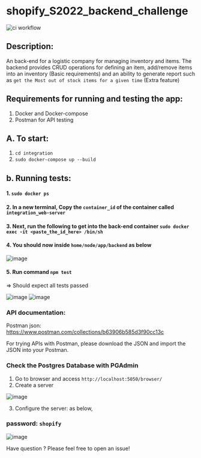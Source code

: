 # shopify_S2022_backend_challenge
![ci workflow](https://github.com/kennguyen0303/shopify_S2022_backend_challenge//actions/workflows/node.yml/badge.svg)

## Description: 

An back-end for a logistic company for managing inventory and items. The backend provides CRUD operations for defining an item, add/remove items into an inventory (Basic requirements) and an ability to generate report such as `get the Most out of stock items for a given time` (Extra feature)

## Requirements for running and testing the app:
1. Docker and Docker-compose
2. Postman for API testing

## A. To start:
1. `cd integration`
2. `sudo docker-compose up --build`

## b. Running tests:
#### 1. `sudo docker ps`
#### 2.  In a new terminal, Copy the `container_id` of the container called `integration_web-server`
#### 3. Next, run the following to get into the back-end container `sudo docker exec -it <paste_the_id_here> /bin/sh` 
#### 4. You should now inside `home/node/app/backend` as below

![image](https://user-images.githubusercontent.com/60043570/150525007-e3a12908-dea6-4a40-90e2-1353f31be75d.png)

#### 5. Run command `npm test`

=> Should expect all tests passed

![image](https://user-images.githubusercontent.com/60043570/150525166-ec63a765-709b-46e4-838d-22d6105aab29.png)
![image](https://user-images.githubusercontent.com/60043570/150527016-0f626751-80e5-4a5d-8609-c7d050420433.png)

### API documentation:
Postman json: https://www.postman.com/collections/b63906b585d3f90cc13c 

For trying APIs with Postman, please download the JSON and import the JSON into your Postman.

### Check the Postgres Database with PGAdmin

1. Go to browser and access `http://localhost:5050/browser/`
2. Create a server 

![image](https://user-images.githubusercontent.com/60043570/150526087-f9c1e3b6-e63b-4dc6-86ec-3ef2e9724395.png)

3. Configure the server: as below, 
### password: `shopify`
![image](https://user-images.githubusercontent.com/60043570/150526163-c7578781-8be2-434e-804e-19a7bd908702.png)

Have question ? Please feel free to open an issue!
